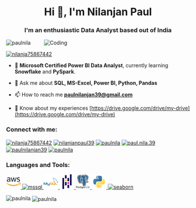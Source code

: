 <h1 align="center">Hi 👋, I'm Nilanjan Paul</h1>
<h3 align="center">I'm an enthusiastic Data Analyst based out of India</h3>
<img align="right" alt="Coding" width="400" src="https://www.caxsol.com/assets/img/data-analysis.gif">

<p align="left"> <img src="https://komarev.com/ghpvc/?username=paulnila&label=Profile%20views&color=0e75b6&style=flat" alt="paulnila" /> </p>

<p align="left"> <a href="https://twitter.com/nilanja75867442" target="blank"><img src="https://img.shields.io/twitter/follow/nilanja75867442?logo=twitter&style=for-the-badge" alt="nilanja75867442" /></a> </p>

- 🌱 **Microsoft Certified Power BI Data Analyst**, currently learning **Snowflake** and **PySpark**.

- 💬 Ask me about **SQL, MS-Excel, Power BI, Python, Pandas**

- 📫 How to reach me **paulnilanjan39@gmail.com**

- 📄 Know about my experiences [https://drive.google.com/drive/my-drive](https://drive.google.com/drive/my-drive)

<h3 align="left">Connect with me:</h3>
<p align="left">
<a href="https://twitter.com/nilanja75867442" target="blank"><img align="center" src="https://raw.githubusercontent.com/rahuldkjain/github-profile-readme-generator/master/src/images/icons/Social/twitter.svg" alt="nilanja75867442" height="30" width="40" /></a>
<a href="https://linkedin.com/in/nilanjanpaul39" target="blank"><img align="center" src="https://raw.githubusercontent.com/rahuldkjain/github-profile-readme-generator/master/src/images/icons/Social/linked-in-alt.svg" alt="nilanjanpaul39" height="30" width="40" /></a>
<a href="https://kaggle.com/paulnila" target="blank"><img align="center" src="https://raw.githubusercontent.com/rahuldkjain/github-profile-readme-generator/master/src/images/icons/Social/kaggle.svg" alt="paulnila" height="30" width="40" /></a>
<a href="https://instagram.com/paul.nila.39" target="blank"><img align="center" src="https://raw.githubusercontent.com/rahuldkjain/github-profile-readme-generator/master/src/images/icons/Social/instagram.svg" alt="paul.nila.39" height="30" width="40" /></a>
<a href="https://www.hackerrank.com/paulnilanjan39" target="blank"><img align="center" src="https://raw.githubusercontent.com/rahuldkjain/github-profile-readme-generator/master/src/images/icons/Social/hackerrank.svg" alt="paulnilanjan39" height="30" width="40" /></a>
<a href="https://www.leetcode.com/paulnila" target="blank"><img align="center" src="https://raw.githubusercontent.com/rahuldkjain/github-profile-readme-generator/master/src/images/icons/Social/leet-code.svg" alt="paulnila" height="30" width="40" /></a>
</p>

<h3 align="left">Languages and Tools:</h3>
<p align="left"> <a href="https://aws.amazon.com" target="_blank" rel="noreferrer"> <img src="https://raw.githubusercontent.com/devicons/devicon/master/icons/amazonwebservices/amazonwebservices-original-wordmark.svg" alt="aws" width="40" height="40"/> </a> <a href="https://www.microsoft.com/en-us/sql-server" target="_blank" rel="noreferrer"> <img src="https://www.svgrepo.com/show/303229/microsoft-sql-server-logo.svg" alt="mssql" width="40" height="40"/> </a> <a href="https://www.mysql.com/" target="_blank" rel="noreferrer"> <img src="https://raw.githubusercontent.com/devicons/devicon/master/icons/mysql/mysql-original-wordmark.svg" alt="mysql" width="40" height="40"/> </a> <a href="https://pandas.pydata.org/" target="_blank" rel="noreferrer"> <img src="https://raw.githubusercontent.com/devicons/devicon/2ae2a900d2f041da66e950e4d48052658d850630/icons/pandas/pandas-original.svg" alt="pandas" width="40" height="40"/> </a> <a href="https://www.postgresql.org" target="_blank" rel="noreferrer"> <img src="https://raw.githubusercontent.com/devicons/devicon/master/icons/postgresql/postgresql-original-wordmark.svg" alt="postgresql" width="40" height="40"/> </a> <a href="https://www.python.org" target="_blank" rel="noreferrer"> <img src="https://raw.githubusercontent.com/devicons/devicon/master/icons/python/python-original.svg" alt="python" width="40" height="40"/> </a> <a href="https://seaborn.pydata.org/" target="_blank" rel="noreferrer"> <img src="https://seaborn.pydata.org/_images/logo-mark-lightbg.svg" alt="seaborn" width="40" height="40"/> </a> </p>

<p><img align="left" src="https://github-readme-stats.vercel.app/api/top-langs?username=paulnila&show_icons=true&locale=en&layout=compact" alt="paulnila" /></p>

<p>&nbsp;<img align="center" src="https://github-readme-stats.vercel.app/api?username=paulnila&show_icons=true&locale=en" alt="paulnila" /></p>

